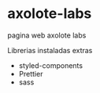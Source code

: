 # axolote-labs
pagina web axolote labs

Librerias instaladas extras
* styled-components
* Prettier
* sass